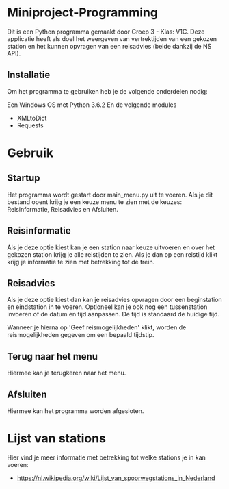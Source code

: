 # Miniproject-Programming
Dit is een Python programma gemaakt door Groep 3 - Klas: V1C. Deze applicatie heeft als doel het weergeven van
vertrektijden van een gekozen station en het kunnen opvragen van een reisadvies (beide dankzij de NS API).

## Installatie
Om het programma te gebruiken heb je de volgende onderdelen nodig:

Een Windows OS met Python 3.6.2
En de volgende modules
- XMLtoDict
- Requests

# Gebruik

## Startup
Het programma wordt gestart door main_menu.py uit te voeren.
Als je dit bestand opent krijg je een keuze menu te zien met de keuzes: Reisinformatie, Reisadvies en Afsluiten.

## Reisinformatie
Als je deze optie kiest kan je een station naar keuze uitvoeren en over het gekozen station krijg je alle reistijden te zien. Als je dan op een reistijd klikt krijg je informatie te zien met betrekking tot de trein.

## Reisadvies
Als je deze optie kiest dan kan je reisadvies opvragen door een beginstation en eindstation in te voeren. Optioneel kan je ook nog een tussenstation invoeren of de datum en tijd aanpassen. De tijd is standaard de huidige tijd.

Wanneer je hierna op 'Geef reismogelijkheden' klikt, worden de reismogelijkheden gegeven om een bepaald tijdstip.

## Terug naar het menu
Hiermee kan je terugkeren naar het menu.

## Afsluiten
Hiermee kan het programma worden afgesloten.

# Lijst van stations

Hier vind je meer informatie met betrekking tot welke stations je in kan voeren:
- https://nl.wikipedia.org/wiki/Lijst_van_spoorwegstations_in_Nederland